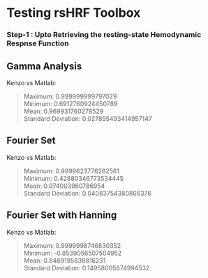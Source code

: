 # Testing rsHRF Toolbox

### Step-1 : Upto Retrieving the resting-state Hemodynamic Respnse Function

## Gamma Analysis

Kenzo vs Matlab:
> Maximum:  0.999999999797029 <br>
> Minimum:  0.6912760924450789 <br>
> Mean:  0.969931760278529 <br>
> Standard Deviation:  0.027855493414957147 <br>

## Fourier Set

Kenzo vs Matlab:
> Maximum:  0.9999623776262561 <br>
> Minimum:  0.42880346773534445 <br>
> Mean:  0.974003960786954 <br>
> Standard Deviation:  0.04083754380866376 <br>

## Fourier Set with Hanning

Kenzo vs Matlab:
> Maximum:  0.9999998746830352 <br>
> Minimum:  -0.8539056507504952 <br>
> Mean:  0.8469195838816231 <br>
> Standard Deviation:  0.14958005874994532 <br>